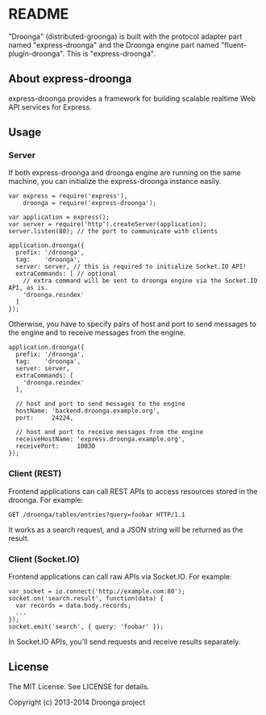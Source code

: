 # README

"Droonga" (distributed-groonga) is built with the protocol adapter
part named "express-droonga" and the Droonga engine part named
"fluent-plugin-droonga". This is "express-droonga".

## About express-droonga

express-droonga provides a framework for building scalable realtime
Web API services for Express.

## Usage

### Server

If both express-droonga and droonga engine are running on the same machine,
you can initialize the express-droonga instance easily.

    var express = require('express'),
        droonga = require('express-droonga');
    
    var application = express();
    var server = require('http').createServer(application);
    server.listen(80); // the port to communicate with clients
    
    application.droonga({
      prefix: '/droonga',
      tag:    'droonga',
      server: server, // this is required to initialize Socket.IO API!
      extraCommands: [ // optional
        // extra command will be sent to droonga engine via the Socket.IO API, as is.
        'droonga.reindex'
      ]
    });

Otherwise, you have to specify pairs of host and port to send messages
to the engine and to receive messages from the engine.

    application.droonga({
      prefix: '/droonga',
      tag:    'droonga',
      server: server,
      extraCommands: [
        'droonga.reindex'
      ],
    
      // host and port to send messages to the engine
      hostName: 'backend.droonga.example.org',
      port:     24224,

      // host and port to receive messages from the engine
      receiveHostName: 'express.droonga.example.org',
      receivePort:     10030
    });


### Client (REST)

Frontend applications can call REST APIs to access resources stored in
the droonga. For example:

    GET /droonga/tables/entries?query=foobar HTTP/1.1

It works as a search request, and a JSON string will be returned as the result.

### Client (Socket.IO)

Frontend applications can call raw APIs via Socket.IO. For example:

    var socket = io.connect('http://example.com:80');
    socket.on('search.result', function(data) {
      var records = data.body.records;
      ...
    });
    socket.emit('search', { query: 'foobar' });

In Socket.IO APIs, you'll send requests and receive results separately.

## License

The MIT License. See LICENSE for details.

Copyright (c) 2013-2014 Droonga project
